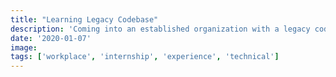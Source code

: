 ```yaml
---
title: "Learning Legacy Codebase"
description: 'Coming into an established organization with a legacy codebase is always hard, here are my tips.'
date: '2020-01-07'
image:
tags: ['workplace', 'internship', 'experience', 'technical']
---
```


